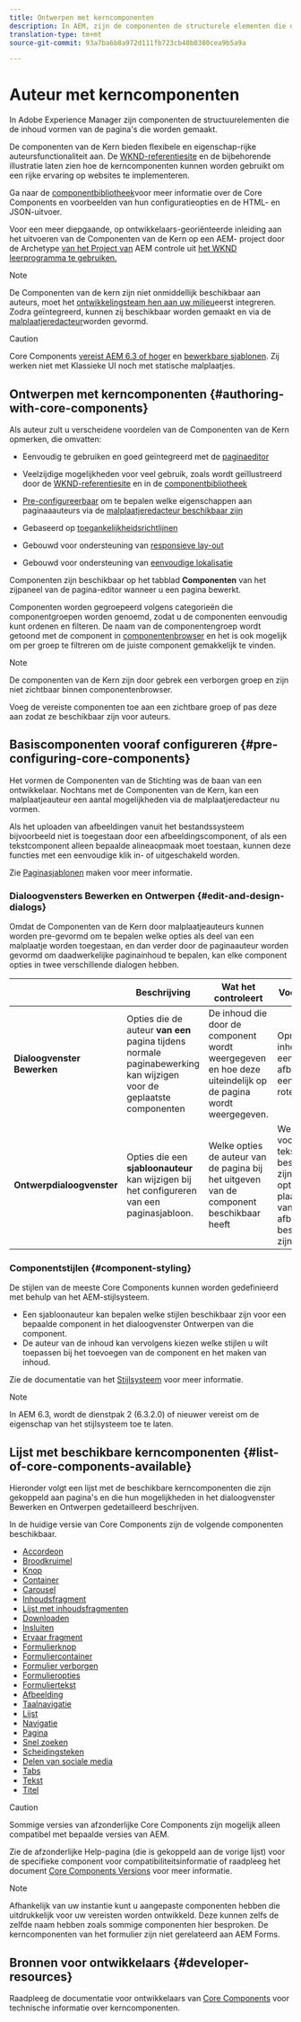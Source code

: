 ```yaml
---
title: Ontwerpen met kerncomponenten
description: In AEM, zijn de componenten de structurele elementen die de inhoud van de pagina's vormen die - de Componenten van de Kern bieden flexibele en eigenschap-rijke auteursfunctionaliteit aan.
translation-type: tm+mt
source-git-commit: 93a7ba6b8a972d111fb723cb40b0380cea9b5a9a

---
```



# Auteur met kerncomponenten

In Adobe Experience Manager zijn componenten de structuurelementen die de inhoud vormen van de pagina&#39;s die worden gemaakt.

De componenten van de Kern bieden flexibele en eigenschap-rijke auteursfunctionaliteit aan. De [WKND-referentiesite](https://wknd.site) en de bijbehorende illustratie laten zien hoe de kerncomponenten kunnen worden gebruikt om een rijke ervaring op websites te implementeren.

Ga naar de [componentbibliotheek](https://adobe.com/go/aem_cmp_library)voor meer informatie over de Core Components en voorbeelden van hun configuratieopties en de HTML- en JSON-uitvoer.

Voor een meer diepgaande, op ontwikkelaars-georiënteerde inleiding aan het uitvoeren van de Componenten van de Kern op een AEM- project door de Archetype [van het Project van](/help/developing/archetype/overview.md) AEM controle uit [het WKND leerprogramma te gebruiken.](https://docs.adobe.com/content/help/en/experience-manager-learn/getting-started-wknd-tutorial-develop/overview.html)

>[!NOTE]
>
>De Componenten van de kern zijn niet onmiddellijk beschikbaar aan auteurs, moet het [ontwikkelingsteam hen aan uw milieu](/help/get-started/using.md)eerst integreren. Zodra geïntegreerd, kunnen zij beschikbaar worden gemaakt en via de [malplaatjeredacteur](https://docs.adobe.com/content/help/en/experience-manager-cloud-service/sites/authoring/features/templates.html)worden gevormd.

>[!CAUTION]
>
>Core Components [vereist AEM 6.3 of hoger](/help/versions.md) en [bewerkbare sjablonen](https://docs.adobe.com/content/help/en/experience-manager-cloud-service/sites/authoring/features/templates.html). Zij werken niet met Klassieke UI noch met statische malplaatjes.

## Ontwerpen met kerncomponenten {#authoring-with-core-components}

Als auteur zult u verscheidene voordelen van de Componenten van de Kern opmerken, die omvatten:

* Eenvoudig te gebruiken en goed geïntegreerd met de [paginaeditor](https://docs.adobe.com/content/help/en/experience-manager-cloud-service/sites/authoring/fundamentals/editing-content.html)

* Veelzijdige mogelijkheden voor veel gebruik, zoals wordt geïllustreerd door de [WKND-referentiesite](https://wknd.site) en in de [componentbibliotheek](https://adobe.com/go/aem_cmp_library)

* [Pre-configureerbaar](#pre-configuring-core-components) om te bepalen welke eigenschappen aan paginaaauteurs via de [malplaatjeredacteur beschikbaar zijn](https://docs.adobe.com/content/help/en/experience-manager-cloud-service/sites/authoring/features/templates.html)

* Gebaseerd op [toegankelijkheidsrichtlijnen](https://docs.adobe.com/content/help/en/experience-manager-cloud-service/sites/authoring/fundamentals/accessible-content.html)

* Gebouwd voor ondersteuning van [responsieve lay-out](https://docs.adobe.com/content/help/en/experience-manager-cloud-service/sites/authoring/features/responsive-layout.html)

* Gebouwd voor ondersteuning van [eenvoudige lokalisatie](localization.md)

Componenten zijn beschikbaar op het tabblad **Componenten** van het zijpaneel van de pagina-editor wanneer u een pagina [](https://docs.adobe.com/content/help/en/experience-manager-cloud-service/sites/authoring/fundamentals/editing-content.html)bewerkt.

Componenten worden gegroepeerd volgens categorieën die componentgroepen worden genoemd, zodat u de componenten eenvoudig kunt ordenen en filteren. De naam van de componentengroep wordt getoond met de component in [componentenbrowser](https://docs.adobe.com/content/help/en/experience-manager-cloud-service/sites/authoring/fundamentals/editing-content.html) en het is ook mogelijk om per groep te filtreren om de juiste component gemakkelijk te vinden.

>[!NOTE]
>
>De componenten van de Kern zijn door gebrek een verborgen groep en zijn niet zichtbaar binnen componentenbrowser.
>
>Voeg de vereiste componenten toe aan een zichtbare groep of pas deze aan zodat ze beschikbaar zijn voor auteurs.

## Basiscomponenten vooraf configureren {#pre-configuring-core-components}

Het vormen de Componenten van de Stichting was de baan van een ontwikkelaar. Nochtans met de Componenten van de Kern, kan een malplaatjeauteur een aantal mogelijkheden via de malplaatjeredacteur nu vormen.

Als het uploaden van afbeeldingen vanuit het bestandssysteem bijvoorbeeld niet is toegestaan door een afbeeldingscomponent, of als een tekstcomponent alleen bepaalde alineaopmaak moet toestaan, kunnen deze functies met een eenvoudige klik in- of uitgeschakeld worden.

Zie [Paginasjablonen](https://docs.adobe.com/content/help/en/experience-manager-cloud-service/sites/authoring/features/templates.html) maken voor meer informatie.

### Dialoogvensters Bewerken en Ontwerpen {#edit-and-design-dialogs}

Omdat de Componenten van de Kern door malplaatjeauteurs kunnen worden pre-gevormd om te bepalen welke opties als deel van een malplaatje worden toegestaan, en dan verder door de paginaauteur worden gevormd om daadwerkelijke paginainhoud te bepalen, kan elke component opties in twee verschillende dialogen hebben.

|  | Beschrijving | Wat het controleert | Voorbeelden |
|--- |--- |--- |--- |
| **Dialoogvenster Bewerken** | Opties die de auteur **van een** pagina tijdens normale paginabewerking kan wijzigen voor de geplaatste componenten | De inhoud die door de component wordt weergegeven en hoe deze uiteindelijk op de pagina wordt weergegeven. | Opmaak van inhoudstekst, een afbeelding op een pagina roteren |
| **Ontwerpdialoogvenster** | Opties die een **sjabloonauteur** kan wijzigen bij het configureren van een paginasjabloon. | Welke opties de auteur van de pagina bij het uitgeven van de component beschikbaar heeft | Welke opties voor tekstopmaak beschikbaar zijn, welke opties voor plaatsindeling van afbeeldingen beschikbaar zijn |

### Componentstijlen {#component-styling}

De stijlen van de meeste Core Components kunnen worden gedefinieerd met behulp van het AEM-stijlsysteem.

* Een sjabloonauteur kan bepalen welke stijlen beschikbaar zijn voor een bepaalde component in het dialoogvenster Ontwerpen van die component.
* De auteur van de inhoud kan vervolgens kiezen welke stijlen u wilt toepassen bij het toevoegen van de component en het maken van inhoud.

Zie de documentatie van het [Stijlsysteem](https://docs.adobe.com/content/help/en/experience-manager-cloud-service/sites/authoring/features/style-system.html) voor meer informatie.

>[!NOTE]
>
>In AEM 6.3, wordt de dienstpak 2 (6.3.2.0) of nieuwer vereist om de eigenschap van het stijlsysteem toe te laten.

## Lijst met beschikbare kerncomponenten {#list-of-core-components-available}

Hieronder volgt een lijst met de beschikbare kerncomponenten die zijn gekoppeld aan pagina&#39;s en die hun mogelijkheden in het dialoogvenster Bewerken en Ontwerpen gedetailleerd beschrijven.

In de huidige versie van Core Components zijn de volgende componenten beschikbaar.

* [Accordeon](/help/components/accordion.md)
* [Broodkruimel](/help/components/breadcrumb.md)
* [Knop](/help/components/button.md)
* [Container](/help/components/container.md)
* [Carousel](/help/components/carousel.md)
* [Inhoudsfragment](/help/components/content-fragment-component.md)
* [Lijst met inhoudsfragmenten](/help/components/content-fragment-list.md)
* [Downloaden](/help/components/download.md)
* [Insluiten](/help/components/embed.md)
* [Ervaar fragment](/help/components/experience-fragment.md)
* [Formulierknop](/help/components/forms/form-button.md)
* [Formuliercontainer](/help/components/forms/form-container.md)
* [Formulier verborgen](/help/components/forms/form-hidden.md)
* [Formulieropties](/help/components/forms/form-options.md)
* [Formuliertekst](/help/components/forms/form-text.md)
* [Afbeelding](/help/components/image.md)
* [Taalnavigatie](/help/components/language-navigation.md)
* [Lijst](/help/components/list.md)
* [Navigatie](/help/components/navigation.md)
* [Pagina](/help/components/page.md)
* [Snel zoeken](/help/components/quick-search.md)
* [Scheidingsteken](/help/components/separator.md)
* [Delen van sociale media](/help/components/sharing.md)
* [Tabs](/help/components/tabs.md)
* [Tekst](/help/components/text.md)
* [Titel](/help/components/title.md)

>[!CAUTION]
>
>Sommige versies van afzonderlijke Core Components zijn mogelijk alleen compatibel met bepaalde versies van AEM.
>
>Zie de afzonderlijke Help-pagina (die is gekoppeld aan de vorige lijst) voor de specifieke component voor compatibiliteitsinformatie of raadpleeg het document [Core Components Versions](/help/versions.md) voor meer informatie.

>[!NOTE]
>
>Afhankelijk van uw instantie kunt u aangepaste componenten hebben die uitdrukkelijk voor uw vereisten worden ontwikkeld. Deze kunnen zelfs de zelfde naam hebben zoals sommige componenten hier besproken.
>De kerncomponenten van het formulier zijn niet gerelateerd aan AEM Forms.

## Bronnen voor ontwikkelaars {#developer-resources}

Raadpleeg de documentatie voor ontwikkelaars van [Core Components](/help/developing/overview.md) voor technische informatie over kerncomponenten.
